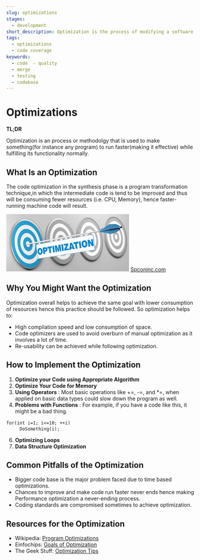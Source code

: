 ```yaml
---
slug: optimizations
stages:
  - development
short_description: Optimization is the process of modifying a software system to make some aspect of it work more efficiently or use fewer resources
tags:
  - optimizations
  - code coverage
keywords:
  - code  - quality
  - merge
  - testing
  - codebase
---
```


# Optimizations

**TL;DR**

Optimization is an process or methodolgy that is used to make something(for instance any program) to run faster(making it effective) while fulfilling its functionality normally.


## What Is an Optimization
The code optimization in the synthesis phase is a program transformation technique,in which the intermediate code is tend to be improved and thus will be consuming fewer resources (i.e. CPU, Memory), hence faster-running machine code will result.

![Optimization](/files/optimize.jpeg)
 [Spconinc.com](https://www.spconinc.com/cerner-millennium-implementation-optimization-support/)


## Why You Might Want the Optimization

Optimization overall helps to achieve the same goal with lower consumption of resources hence this practice should be followed.
So optimization helps to:

- High compilation speed and low consumption of space.
- Code optimizers are used to avoid overburn of manual optimization as it involves a lot of time.
- Re-usability can be achieved while following optimization.

## How to Implement the Optimization
1. **Optimize your Code using Appropriate Algorithm**
2. **Optimize Your Code for Memory**
4. **Using Operators** : Most basic operations like +=, -=, and *=, when applied on basic data types could slow down the program as well. 
5. **Problems with Functions** : For example, if you have a code like this, it might be a bad thing.
```
for(int i=1; i<=10; ++i)
     DoSomething(i);
``` 
6. **Optimizing Loops**
7. **Data Structure Optimization**

## Common Pitfalls of the Optimization

- Bigger code base is the major problem faced due to time based optimizations.
- Chances to improve and make code run faster never ends hence making Performance optimization a never-ending process.
- Coding standards are compromised sometimes to achieve optimization.

## Resources for the Optimization
- Wikipedia: [Program Optimizations](https://en.wikipedia.org/wiki/Program_optimization)
- Einfochips: [ Goals of Optimization](https://www.einfochips.com/wp-content/uploads/resources/a-practical-approach-to-optimize-code-implementation.pdf)
- The Geek Stuff: [ Optimization Tips](https://www.thegeekstuff.com/2015/01/c-cpp-code-optimization/)
